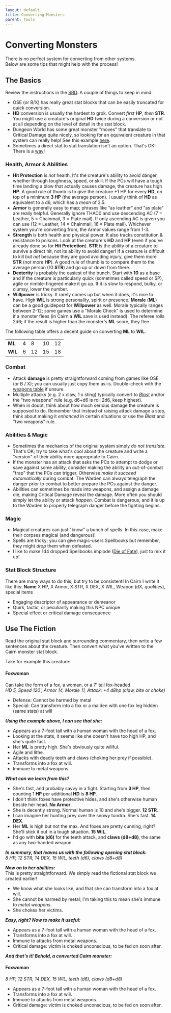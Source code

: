 ```yaml
---
layout: default
title: Converting Monsters
parent: Tools
---
```


# Converting Monsters

There is no perfect system for converting from other systems.  
Below are some tips that might help with the process!

## The Basics
Review the instructions in the [SRD](https://cairnrpg.com/cairn-srd/#creating-monsters). A couple of things to keep in mind:
- OSE (or B/X) has really great stat blocks that can be easily truncated for quick conversion.
- **HD** conversion is usually the hardest to grok. Convert _first_ **HP**, _then_ **STR**. You might use a creature's original **HD** twice during a conversion or not at all depending on the level of detail in the stat block.
- Dungeon World has some great monster "moves" that translate to Critical Damage quite nicely, so looking for an equivalent creature in that system can really help! See this example [here](http://codex.dungeon-world.com/monster/5698559156420608).
- Sometimes a direct stat to stat translation isn't an option. That's OK! There is a [way](/resources/tools/converting-monsters/#use-the-fiction)!

### Health, Armor & Abilities
- **Hit Protection** is _not_ health. It's the creature's ability to avoid danger, whether through toughness, speed, or skill. If the PCs will have a tough time landing a blow that actually causes damage, the creature has high **HP**. A good rule of thumb is to give the creature +1 HP for every **HD**, on top of a minimum **3 HP** (the average person). I usually think of **HD** as equivalent to a d6, which has a _mean_ of 3.5.
- **Armor** is generally easy to map; phrases like "as leather" and "as plate" are really helpful. Generally ignore THAC0 and use descending AC (7 = Leather, 5 = Chainmail, 3 = Plate mail). If only ascending AC is given you can use (12 = Leather, 14 = Chainmail, 16 = Plate mail). Whichever system you're converting from, the Armor values range from 1-3.
- **Strength** is both health and physical power.  It also tracks constitution & resistance to poisons.  Look at the creature's **HD** and **HP** (even if you've already done so for **Hit Protection**). **STR** is the ability of a creature to survive a direct hit, not its ability to avoid danger! If a creature is difficult to kill but _not_ because they are good avoiding injury, give them more **STR** (_not_ more **HP**). A good rule of thumb is to compare them to the average person (10 **STR**) and go up or down from there.
- **Dexterity** is probably the easiest of the bunch. Start with **10** as a base and if the creature is particularly quick (sometimes called speed or SP), agile or nimble-fingered make it go up. If it is slow to respond, bulky, or clumsy, lower the number.
- **Willpower** is tricky. It rarely comes up but when it does, it's nice to have. High **WIL** is strong personality, spirit or presence. **Morale** (**ML**) can be a good guidepost for **Willpower** as well. Morale typically ranges between 2-12; some games use a "Morale Check" is used to determine if a monster flees (in Cairn a **WIL** save is used instead). The referee rolls 2d6; if the result is higher than the monster's **ML** score, they flee.  

The following table offers a decent guide on converting **ML** to **WIL**.

|         |   |    |    |    |
|---------|---|----|----|----|
| **ML**  | 4 | 8  | 10 | 12 |
| **WIL** | 6 | 12 | 15 | 18 |

### Combat
- Attack **damage** is pretty straightforward coming from games like OSE (or B / X); you can usually just copy them as-is. Double-check with the [weapons table](/cairn-srd/#weapons) if unsure.
- Multiple attacks (e.g. 2 x claw, 1 x sting) typically convert to [_Blast_](/cairn-srd#Blast) and/or the "two weapons" rule (e.g. d6+d6 is roll 2d6, keep highest).
- When in doubt, think about how much serious damage the creature is supposed to do. Remember that instead of raising attack damage a step, think about making it _enhanced_ in certain situations or use the _Blast_ and "two weapons" rule.

### Abilities & Magic
- Sometimes the mechanics of the original system simply _do not translate_. That's OK; try to take what's cool about the creature and write a "version" of their ability more appropriate to Cairn.
- If the monster has an attack that asks the PCs to attempt to dodge or save against some ability, consider making the ability an out-of-combat "trap" that the PCs can trigger. Otherwise _make it succeed automatically_ during combat. The Warden can always telegraph the danger prior to combat to better prepare the PCs against the danger.
- Abilities can sometimes be made into weapons, and assign a damage die, making Critical Damage reveal the damage. More often you should simply let the ability or attack _happen_. Combat is dangerous, and it is up to the Warden to properly telegraph danger before the fighting begins.

### Magic
- Magical creatures can just "know" a bunch of spells. In this case, make their corpses magical (and dangerous)!
- Spells are tricky; you can give magic-users Spellbooks but remember, they might _drop_ them when defeated.
- I like to make 1d4 dropped Spellbooks implode ([Die of Fate](/cairn-srd#die-of-fate)), just to mix it up!

### Stat Block Structure
 There are many ways to do this, but try to be consistent! In Cairn I write it like this:
**Name**
X HP, X Armor, X STR, X DEX, X WIL, Weapon (dX, _qualities_), special items
- Engaging descriptor of appearance or demeanor
- Quirk, tactic, or peculiarity making this NPC unique
- Special effect or critical damage consequence

## Use The Fiction
Read the original stat block and surrounding commentary, then write a few sentences about the creature. Then convert what you've written to the Cairn monster stat block.

Take for example this creature:

#### Foxwoman
Can take the form of a fox, a woman, or a 7' tall fox-headed.  
_HD 5, Speed 120', Armor 14, Morale 11, Attack: +4 d8hp (claw, bite or choke)_
- Defense: Cannot be harmed by metal
- Special: Can transform into a fox or a maiden with one fox leg hidden (same stats) at will

_**Using the example above, I can see that she:**_  
- Appears as a 7-foot tall with a human woman with the head of a fox.
- Looking at the stats, it seems like she doesn't have too high HP, and she's quite fast.
- Her **ML** is pretty high. She's obviously quite willful.
- Agile and lithe.
- Attacks with deadly teeth and claws (choking her prey if possible).
- Transforms into a fox at will.
- Immune to metal weapons.

_**What can we learn from this?**_  
- She's fast, and probably savvy in a fight. Starting from **3 HP**, then counting 1 **HP** per additional **HD** is **8 HP**.
- I don't think foxes have protective hides, and she's otherwise human beside her head. **No Armor**.
- She is decently strong. Normal human is 10 and she's bigger. **12 STR**.
- I can imagine her hunting prey over the snowy tundra. She's fast. **14 DEX**.
- Her **ML** is high but not the max. And foxes are pretty cunning, right? She'll stick it out in a tough situation. **15 WIL**.
- I'd go with **bite (d6)** for the teeth attack, and **claws (d8+d8)**, the same as any two-handed weapon.

_**In summary, that leaves us with the following opening stat block:**_  
_8 HP, 12 STR, 14 DEX, 15 WIL, teeth (d6), claws (d8+d8)_

_**Now on to her abilities:**_  
This is pretty straightforward. We simply read the fictional stat block we created earlier!
- We know what she looks like, and that she can transform into a fox at will.
- She cannot be harmed by metal; I'm taking this to mean she's immune to _metal weapons_.
- She chokes her victims.

_**Easy, right? Now to make it useful:**_  
- Appears as a 7-foot tall with a human woman with the head of a fox.
- Transforms into a fox at will.
- Immune to attacks from metal weapons.
- Critical damage: victim is choked unconscious, to be fed on soon after.

_**And that's it!**_
_**Behold, a converted Cairn monster:**_

#### Foxwoman
_8 HP, 12 STR, 14 DEX, 15 WIL, teeth (d6), claws (d8+d8)_
- Appears as a 7-foot tall with a human woman with the head of a fox.
- Transforms into a fox at will.
- Immune to attacks from metal weapons.
- Critical damage: victim is choked unconscious, to be fed on soon after.

